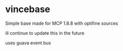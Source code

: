# vincebase
Simple base made for MCP 1.8.8 with optifine sources

ill continue to update this in the future

uses guava event bus
